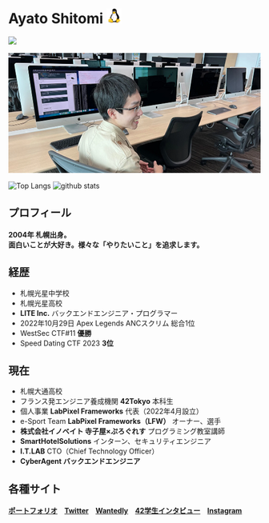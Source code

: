 # Ayato Shitomi <img src="https://raw.githubusercontent.com/devicons/devicon/master/icons/linux/linux-original.svg" alt="linux" width="30" height="30"/>

![](https://komarev.com/ghpvc/?username=ayato-shitomi)

<img src="github.png" />

<p align="left"> 
  <img alt="Top Langs" height="150px" src="https://github-readme-stats.vercel.app/api/top-langs/?username=ayato-shitomi&layout=compact&show_icons=true&theme=onedark" />
  <img alt="github stats" height="150px" src="https://github-readme-stats.vercel.app/api?username=ayato-shitomi&theme=onedark&show_icons=ture" />
</p>

## プロフィール

#### 2004年 札幌出身。<br>面白いことが大好き。様々な「やりたいこと」を追求します。

## 経歴

- 札幌光星中学校
- 札幌光星高校
- **LITE Inc.** バックエンドエンジニア・プログラマー
- 2022年10月29日 Apex Legends ANCスクリム 総合1位
- WestSec CTF#11 **優勝**
- Speed Dating CTF 2023 **3位**

## 現在

- 札幌大通高校
- フランス発エンジニア養成機関 **42Tokyo** 本科生
- 個人事業 **LabPixel Frameworks** 代表（2022年4月設立）
- e-Sport Team **LabPixel Frameworks（LFW）** オーナー、選手
- **株式会社イノベイト 寺子屋×ぷろぐれす** プログラミング教室講師
- **SmartHotelSolutions** インターン、セキュリティエンジニア
- **I.T.LAB** CTO（Chief Technology Officer）
- **CyberAgent バックエンドエンジニア**

## 各種サイト

#### <a href="https://ayato-shitomi.github.io/portfolio/" target="_blank">ポートフォリオ</a>　<a href="https://twitter.com/AyatoShitomi" target="_blank">Twitter</a>　<a href="https://www.wantedly.com/id/ayato_shitomi" target="_blank">Wantedly</a>　<a href="https://note.42tokyo.jp/n/naf350a626f45" target="_blank">42学生インタビュー</a>　<a href="https://www.instagram.com/ayato_shitomi/" target="_blank">Instagram</a>
